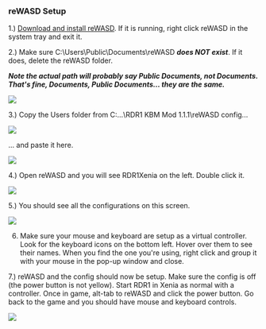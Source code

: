 ### reWASD Setup

1.) [Download and install reWASD](https://www.rewasd.com/). If it is running, right click reWASD in the system tray and exit it.

2.) Make sure C:\Users\Public\Documents\reWASD ***does NOT exist***. If it does, delete the reWASD folder. 

***Note the actual path will probably say Public Documents, not Documents. That's fine, Documents, Public Documents... they are the same.***

![](https://i3.lensdump.com/i/JWasG5.png)

3.) Copy the Users folder from C:\...\RDR1 KBM Mod 1.1.1\reWASD config...

![](https://i1.lensdump.com/i/JWaKlT.png)

... and paste it here. 

![](https://i2.lensdump.com/i/JWapXb.png)

4.) Open reWASD and you will see RDR1Xenia on the left. Double click it.

![](https://i3.lensdump.com/i/JWaH4r.png)

5.) You should see all the configurations on this screen. 

![](https://i.lensdump.com/i/JWaM6A.png)

6. Make sure your mouse and keyboard are setup as a virtual controller. Look for the keyboard icons on the bottom left. Hover over them to see their names. When you find the one you're using, right click and group it with your mouse in the pop-up window and close.

7.) reWASD and the config should now be setup. Make sure the config is off (the power button is not yellow). Start RDR1 in Xenia as normal with a controller. Once in game, alt-tab to reWASD and click the power button. Go back to the game and you should have mouse and keyboard controls.

![](https://i3.lensdump.com/i/JWaobQ.png)

